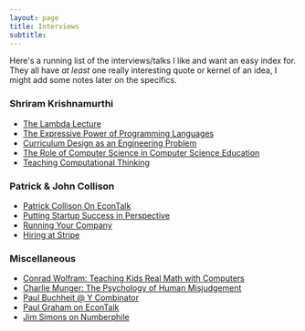 ```yaml
---
layout: page
title: Interviews
subtitle:
---
```


Here's a running list of the interviews/talks I like and want
an easy index for. They all have _at least_ one really interesting
quote or kernel of an idea, I might add some notes later on the specifics. 

### Shriram Krishnamurthi
 - [The Lambda Lecture](https://youtu.be/FWkiO-F6X5E)
 - [The Expressive Power of Programming Languages](https://youtu.be/43XaZEn2aLc)
 - [Curriculum Design as an Engineering Problem](https://youtu.be/43XaZEn2aLc)
 - [The Role of Computer Science in Computer Science Education](https://www.youtube.com/watch?v=fAUl7w_2YYY)
 - [Teaching Computational Thinking](https://www.youtube.com/watch?v=rM_E2IwlprY)

### Patrick & John Collison
 - [Patrick Collison On EconTalk](http://www.econtalk.org/patrick-collison-on-innovation-and-scientific-progress/)
 - [Putting Startup Success in Perspective](https://youtu.be/9DUQ7_7Pj_c)
 - [Running Your Company](https://youtu.be/NprBQi0cSHU)
 - [Hiring at Stripe](https://youtu.be/qrDZhAxpKrQ)

### Miscellaneous
 - [Conrad Wolfram: Teaching Kids Real Math with Computers](https://www.ted.com/talks/conrad_wolfram_teaching_kids_real_math_with_computers?language=en)
 - [Charlie Munger:  The Psychology of Human Misjudgement](https://youtu.be/pqzcCfUglws)
 - [Paul Buchheit @ Y Combinator](https://youtu.be/Ir3hGtg0Wog)
 - [Paul Graham on EconTalk](https://www.econtalk.org/graham-on-start-ups-innovation-and-creativity/)
 - [Jim Simons on Numberphile](https://www.youtube.com/watch?v=QNznD9hMEh0)

